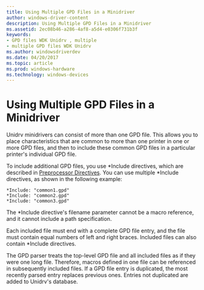 ```yaml
---
title: Using Multiple GPD Files in a Minidriver
author: windows-driver-content
description: Using Multiple GPD Files in a Minidriver
ms.assetid: 2ec08b46-a286-4af8-a5d4-e0306f731b3f
keywords:
- GPD files WDK Unidrv , multiple
- multiple GPD files WDK Unidrv
ms.author: windowsdriverdev
ms.date: 04/20/2017
ms.topic: article
ms.prod: windows-hardware
ms.technology: windows-devices
---
```


# Using Multiple GPD Files in a Minidriver





Unidrv minidrivers can consist of more than one GPD file. This allows you to place characteristics that are common to more than one printer in one or more GPD files, and then to include these common GPD files in a particular printer's individual GPD file.

To include additional GPD files, you use \*Include directives, which are described in [Preprocessor Directives](preprocessor-directives.md). You can use multiple \*Include directives, as shown in the following example:

```
*Include: "common1.gpd"
*Include: "common2.gpd"
*Include: "common3.gpd"
```

The \*Include directive's filename parameter cannot be a macro reference, and it cannot include a path specification.

Each included file must end with a complete GPD file entry, and the file must contain equal numbers of left and right braces. Included files can also contain \*Include directives.

The GPD parser treats the top-level GPD file and all included files as if they were one long file. Therefore, macros defined in one file can be referenced in subsequently included files. If a GPD file entry is duplicated, the most recently parsed entry replaces previous ones. Entries not duplicated are added to Unidrv's database.

 

 




